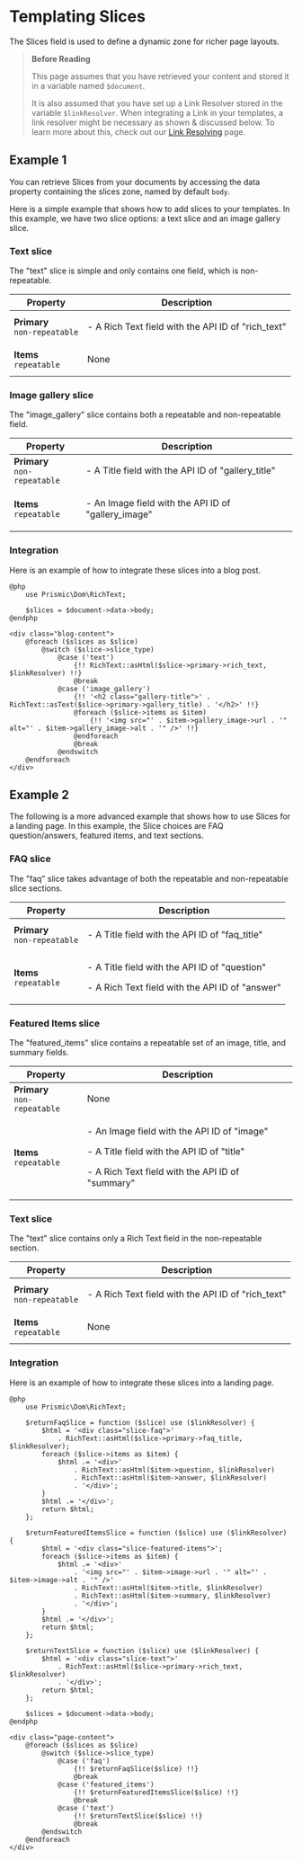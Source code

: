 # Templating Slices

The Slices field is used to define a dynamic zone for richer page layouts.

> **Before Reading**
>
> This page assumes that you have retrieved your content and stored it in a variable named `$document`.
>
> It is also assumed that you have set up a Link Resolver stored in the variable `$linkResolver`. When integrating a Link in your templates, a link resolver might be necessary as shown & discussed below. To learn more about this, check out our [Link Resolving](../04-beyond-the-api/01-link-resolving.md) page.

## Example 1

You can retrieve Slices from your documents by accessing the data property containing the slices zone, named by default `body`.

Here is a simple example that shows how to add slices to your templates. In this example, we have two slice options: a text slice and an image gallery slice.

### Text slice

The "text" slice is simple and only contains one field, which is non-repeatable.

| Property                                                 | Description                                                         |
| -------------------------------------------------------- | ------------------------------------------------------------------- |
| <strong>Primary</strong><br/><code>non-repeatable</code> | <p>- A Rich Text field with the API ID of &quot;rich_text&quot;</p> |
| <strong>Items</strong><br/><code>repeatable</code>       | <p>None</p>                                                         |

### Image gallery slice

The "image_gallery" slice contains both a repeatable and non-repeatable field.

| Property                                                 | Description                                                          |
| -------------------------------------------------------- | -------------------------------------------------------------------- |
| <strong>Primary</strong><br/><code>non-repeatable</code> | <p>- A Title field with the API ID of &quot;gallery_title&quot;</p>  |
| <strong>Items</strong><br/><code>repeatable</code>       | <p>- An Image field with the API ID of &quot;gallery_image&quot;</p> |

### Integration

Here is an example of how to integrate these slices into a blog post.

```
@php
    use Prismic\Dom\RichText;

    $slices = $document->data->body;
@endphp

<div class="blog-content">
    @foreach ($slices as $slice)
        @switch ($slice->slice_type)
            @case ('text')
                {!! RichText::asHtml($slice->primary->rich_text, $linkResolver) !!}
                @break
            @case ('image_gallery')
                {!! '<h2 class="gallery-title">' . RichText::asText($slice->primary->gallery_title) . '</h2>' !!}
                @foreach ($slice->items as $item)
                    {!! '<img src="' . $item->gallery_image->url . '" alt="' . $item->gallery_image->alt . '" />' !!}
                @endforeach
                @break
            @endswitch
    @endforeach
</div>
```

## Example 2

The following is a more advanced example that shows how to use Slices for a landing page. In this example, the Slice choices are FAQ question/answers, featured items, and text sections.

### FAQ slice

The "faq" slice takes advantage of both the repeatable and non-repeatable slice sections.

| Property                                                 | Description                                                                                                                    |
| -------------------------------------------------------- | ------------------------------------------------------------------------------------------------------------------------------ |
| <strong>Primary</strong><br/><code>non-repeatable</code> | <p>- A Title field with the API ID of &quot;faq_title&quot;</p>                                                                |
| <strong>Items</strong><br/><code>repeatable</code>       | <p>- A Title field with the API ID of &quot;question&quot;</p><p>- A Rich Text field with the API ID of &quot;answer&quot;</p> |

### Featured Items slice

The "featured_items" slice contains a repeatable set of an image, title, and summary fields.

| Property                                                 | Description                                                                                                                                                                              |
| -------------------------------------------------------- | ---------------------------------------------------------------------------------------------------------------------------------------------------------------------------------------- |
| <strong>Primary</strong><br/><code>non-repeatable</code> | <p>None</p>                                                                                                                                                                              |
| <strong>Items</strong><br/><code>repeatable</code>       | <p>- An Image field with the API ID of &quot;image&quot;</p><p>- A Title field with the API ID of &quot;title&quot;</p><p>- A Rich Text field with the API ID of &quot;summary&quot;</p> |

### Text slice

The "text" slice contains only a Rich Text field in the non-repeatable section.

| Property                                                 | Description                                                         |
| -------------------------------------------------------- | ------------------------------------------------------------------- |
| <strong>Primary</strong><br/><code>non-repeatable</code> | <p>- A Rich Text field with the API ID of &quot;rich_text&quot;</p> |
| <strong>Items</strong><br/><code>repeatable</code>       | <p>None</p>                                                         |

### Integration

Here is an example of how to integrate these slices into a landing page.

```
@php
    use Prismic\Dom\RichText;

    $returnFaqSlice = function ($slice) use ($linkResolver) {
        $html = '<div class="slice-faq">'
            . RichText::asHtml($slice->primary->faq_title, $linkResolver);
        foreach ($slice->items as $item) {
            $html .= '<div>'
                . RichText::asHtml($item->question, $linkResolver)
                . RichText::asHtml($item->answer, $linkResolver)
                . '</div>';
        }
        $html .= '</div>';
        return $html;
    };

    $returnFeaturedItemsSlice = function ($slice) use ($linkResolver) {
        $html = '<div class="slice-featured-items">';
        foreach ($slice->items as $item) {
            $html .= '<div>'
                . '<img src="' . $item->image->url . '" alt="' . $item->image->alt . '" />'
                . RichText::asHtml($item->title, $linkResolver)
                . RichText::asHtml($item->summary, $linkResolver)
                . '</div>';
        }
        $html .= '</div>';
        return $html;
    };

    $returnTextSlice = function ($slice) use ($linkResolver) {
        $html = '<div class="slice-text">'
            . RichText::asHtml($slice->primary->rich_text, $linkResolver)
            . '</div>';
        return $html;
    };

    $slices = $document->data->body;
@endphp

<div class="page-content">
    @foreach ($slices as $slice)
        @switch ($slice->slice_type)
            @case ('faq')
                {!! $returnFaqSlice($slice) !!}
                @break
            @case ('featured_items')
                {!! $returnFeaturedItemsSlice($slice) !!}
                @break
            @case ('text')
                {!! $returnTextSlice($slice) !!}
                @break
        @endswitch
    @endforeach
</div>
```
